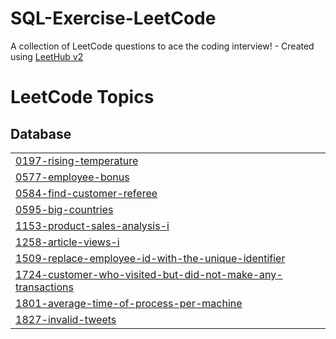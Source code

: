 # SQL-Exercise-LeetCode
A collection of LeetCode questions to ace the coding interview! - Created using [LeetHub v2](https://github.com/arunbhardwaj/LeetHub-2.0)

<!---LeetCode Topics Start-->
# LeetCode Topics
## Database
|  |
| ------- |
| [0197-rising-temperature](https://github.com/ujwal-jibhkate/SQL-Exercise-LeetCode/tree/master/0197-rising-temperature) |
| [0577-employee-bonus](https://github.com/ujwal-jibhkate/SQL-Exercise-LeetCode/tree/master/0577-employee-bonus) |
| [0584-find-customer-referee](https://github.com/ujwal-jibhkate/SQL-Exercise-LeetCode/tree/master/0584-find-customer-referee) |
| [0595-big-countries](https://github.com/ujwal-jibhkate/SQL-Exercise-LeetCode/tree/master/0595-big-countries) |
| [1153-product-sales-analysis-i](https://github.com/ujwal-jibhkate/SQL-Exercise-LeetCode/tree/master/1153-product-sales-analysis-i) |
| [1258-article-views-i](https://github.com/ujwal-jibhkate/SQL-Exercise-LeetCode/tree/master/1258-article-views-i) |
| [1509-replace-employee-id-with-the-unique-identifier](https://github.com/ujwal-jibhkate/SQL-Exercise-LeetCode/tree/master/1509-replace-employee-id-with-the-unique-identifier) |
| [1724-customer-who-visited-but-did-not-make-any-transactions](https://github.com/ujwal-jibhkate/SQL-Exercise-LeetCode/tree/master/1724-customer-who-visited-but-did-not-make-any-transactions) |
| [1801-average-time-of-process-per-machine](https://github.com/ujwal-jibhkate/SQL-Exercise-LeetCode/tree/master/1801-average-time-of-process-per-machine) |
| [1827-invalid-tweets](https://github.com/ujwal-jibhkate/SQL-Exercise-LeetCode/tree/master/1827-invalid-tweets) |
<!---LeetCode Topics End-->